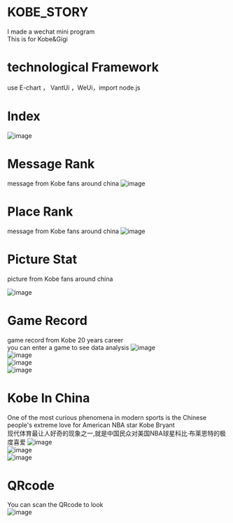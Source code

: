 # KOBE_STORY
I made a wechat mini program </br>
This is for Kobe&Gigi

# technological Framework
use E-chart ， VantUi ，WeUi，import node.js

# Index
![image](https://github.com/CXHHHH/KOBE_STORY/blob/main/readme/index.jpg)

# Message Rank
message from Kobe fans around china
![image](https://github.com/CXHHHH/KOBE_STORY/blob/main/readme/mesrank.jpg)

# Place Rank
message from Kobe fans around china
![image](https://github.com/CXHHHH/KOBE_STORY/blob/main/readme/placerank.jpg)

# Picture Stat
picture from Kobe fans around china

![image](https://github.com/CXHHHH/KOBE_STORY/blob/main/readme/picture.jpg)

# Game Record
game record from Kobe 20 years career</br>
you can enter a game to see data analysis
![image](https://github.com/CXHHHH/KOBE_STORY/blob/main/readme/picture.jpg)</br>
![image](https://github.com/CXHHHH/KOBE_STORY/blob/main/readme/detaildata1.jpg)</br>
![image](https://github.com/CXHHHH/KOBE_STORY/blob/main/readme/detaildata2.jpg)</br>
![image](https://github.com/CXHHHH/KOBE_STORY/blob/main/readme/detaildata3.jpg)

# Kobe In China
One of the most curious phenomena in modern sports is the Chinese people's extreme love for American NBA star Kobe Bryant</br>
现代体育最让人好奇的现象之一,就是中国民众对美国NBA球星科比·布莱恩特的极度喜爱
![image](https://github.com/CXHHHH/KOBE_STORY/blob/main/readme/chinamap.jpg)</br>
![image](https://github.com/CXHHHH/KOBE_STORY/blob/main/readme/detailmes.jpg)</br>
![image](https://github.com/CXHHHH/KOBE_STORY/blob/main/readme/detailplace.jpg)

# QRcode
You can scan the QRcode to look</br>
![image](https://github.com/CXHHHH/KOBE_STORY/blob/main/readme/qrcode.jpg)


